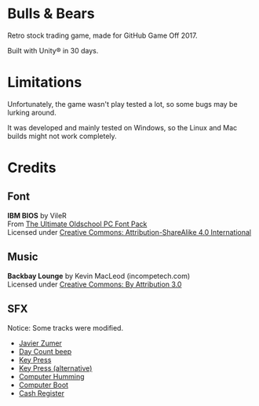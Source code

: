 # Bulls & Bears

Retro stock trading game, made for GitHub Game Off 2017.

Built with Unity® in 30 days.

# Limitations

Unfortunately, the game wasn't play tested a lot, so some bugs may be lurking around. 

It was developed and mainly tested on Windows, so the Linux and Mac builds might not work completely.

# Credits

## Font

**IBM BIOS** by VileR <br />
From [The Ultimate Oldschool PC Font Pack](https://int10h.org/oldschool-pc-fonts/) <br />
Licensed under [Creative Commons: Attribution-ShareAlike 4.0 International](http://creativecommons.org/licenses/by-sa/4.0/) 

## Music

**Backbay Lounge** by Kevin MacLeod (incompetech.com) <br />
Licensed under [Creative Commons: By Attribution 3.0](http://creativecommons.org/licenses/by/3.0/)

## SFX

Notice: Some tracks were modified.

* [Javier Zumer](http://javierzumer.com/)
* [Day Count beep](https://freesound.org/people/JavierZumer/sounds/257227/)
* [Key Press](https://freesound.org/people/josepharaoh99/)
* [Key Press (alternative)](https://freesound.org/people/ZekiFoxx/)
* [Computer Humming](https://freesound.org/people/tgfcoder/sounds/146950/)
* [Computer Boot](https://freesound.org/people/Sempoo/sounds/150037/)
* [Cash Register](http://soundbible.com/1997-Cha-Ching-Register.html)

